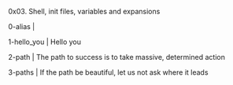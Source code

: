 0x03. Shell, init files, variables and expansions

0-alias | <o>

1-hello_you | Hello you

2-path | The path to success is to take massive, determined action

3-paths | If the path be beautiful, let us not ask where it leads


